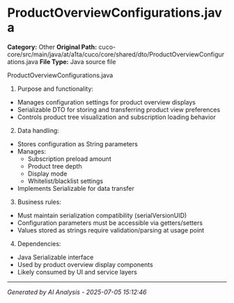 # ProductOverviewConfigurations.java

**Category:** Other
**Original Path:** cuco-core/src/main/java/at/a1ta/cuco/core/shared/dto/ProductOverviewConfigurations.java
**File Type:** Java source file

ProductOverviewConfigurations.java
1. Purpose and functionality:
- Manages configuration settings for product overview displays
- Serializable DTO for storing and transferring product view preferences
- Controls product tree visualization and subscription loading behavior

2. Data handling:
- Stores configuration as String parameters
- Manages:
  - Subscription preload amount
  - Product tree depth
  - Display mode
  - Whitelist/blacklist settings
- Implements Serializable for data transfer

3. Business rules:
- Must maintain serialization compatibility (serialVersionUID)
- Configuration parameters must be accessible via getters/setters
- Values stored as strings require validation/parsing at usage point

4. Dependencies:
- Java Serializable interface
- Used by product overview display components
- Likely consumed by UI and service layers

---
*Generated by AI Analysis - 2025-07-05 15:12:46*
